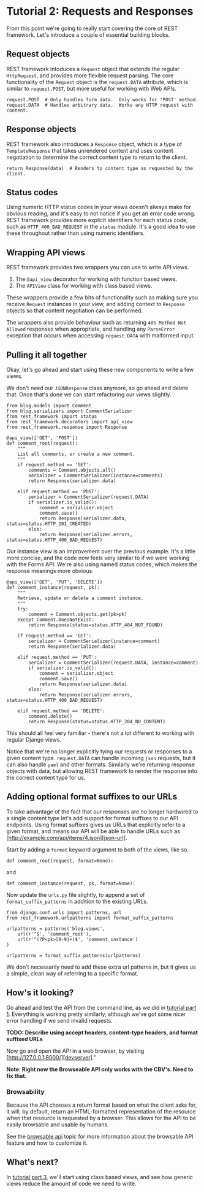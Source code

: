 # Tutorial 2: Requests and Responses

From this point we're going to really start covering the core of REST framework.
Let's introduce a couple of essential building blocks.

## Request objects

REST framework intoduces a `Request` object that extends the regular `HttpRequest`, and provides more flexible request parsing.  The core functionality of the `Request` object is the `request.DATA` attribute, which is similar to `request.POST`, but more useful for working with Web APIs.

    request.POST  # Only handles form data.  Only works for 'POST' method.
    request.DATA  # Handles arbitrary data.  Works any HTTP request with content.

## Response objects

REST framework also introduces a `Response` object, which is a type of `TemplateResponse` that takes unrendered content and uses content negotiation to determine the correct content type to return to the client.

    return Response(data)  # Renders to content type as requested by the client.

## Status codes

Using numeric HTTP status codes in your views doesn't always make for obvious reading, and it's easy to not notice if you get an error code wrong.  REST framework provides more explicit identifiers for each status code, such as `HTTP_400_BAD_REQUEST` in the `status` module.  It's a good idea to use these throughout rather than using numeric identifiers.

## Wrapping API views

REST framework provides two wrappers you can use to write API views.

1. The `@api_view` decorator for working with function based views.
2. The `APIView` class for working with class based views.

These wrappers provide a few bits of functionality such as making sure you receive `Request` instances in your view, and adding context to `Response` objects so that content negotiation can be performed.

The wrappers also provide behaviour such as returning `405 Method Not Allowed` responses when appropriate, and handling any `ParseError` exception that occurs when accessing `request.DATA` with malformed input.


## Pulling it all together

Okay, let's go ahead and start using these new components to write a few views. 

We don't need our `JSONResponse` class anymore, so go ahead and delete that.  Once that's done we can start refactoring our views slightly.

    from blog.models import Comment
    from blog.serializers import CommentSerializer
    from rest_framework import status
    from rest_framework.decorators import api_view
    from rest_framework.response import Response

    @api_view(['GET', 'POST'])
    def comment_root(request):
        """
        List all comments, or create a new comment.
        """
        if request.method == 'GET':
            comments = Comment.objects.all()
            serializer = CommentSerializer(instance=comments)
            return Response(serializer.data)

        elif request.method == 'POST':
            serializer = CommentSerializer(request.DATA)
            if serializer.is_valid():
                comment = serializer.object
                comment.save()
                return Response(serializer.data, status=status.HTTP_201_CREATED)
            else:
                return Response(serializer.errors, status=status.HTTP_400_BAD_REQUEST)


Our instance view is an improvement over the previous example.  It's a little more concise, and the code now feels very similar to if we were working with the Forms API.  We're also using named status codes, which makes the response meanings more obvious.

    @api_view(['GET', 'PUT', 'DELETE'])
    def comment_instance(request, pk):
        """
        Retrieve, update or delete a comment instance.
        """              
        try:
            comment = Comment.objects.get(pk=pk)
        except Comment.DoesNotExist:
            return Response(status=status.HTTP_404_NOT_FOUND)
 
        if request.method == 'GET':
            serializer = CommentSerializer(instance=comment)
            return Response(serializer.data)
    
        elif request.method == 'PUT':
            serializer = CommentSerializer(request.DATA, instance=comment)
            if serializer.is_valid():
                comment = serializer.object
                comment.save()
                return Response(serializer.data)
            else:
                return Response(serializer.errors, status=status.HTTP_400_BAD_REQUEST)

        elif request.method == 'DELETE':
            comment.delete()
            return Response(status=status.HTTP_204_NO_CONTENT)

This should all feel very familiar - there's not a lot different to working with regular Django views.

Notice that we're no longer explicitly tying our requests or responses to a given content type.  `request.DATA` can handle incoming `json` requests, but it can also handle `yaml` and other formats.  Similarly we're returning response objects with data, but allowing REST framework to render the response into the correct content type for us.

## Adding optional format suffixes to our URLs

To take advantage of the fact that our responses are no longer hardwired to a single content type let's add support for format suffixes to our API endpoints. Using format suffixes gives us URLs that explicitly refer to a given format, and means our API will be able to handle URLs such as [http://example.com/api/items/4.json][json-url].

Start by adding a `format` keyword argument to both of the views, like so.

    def comment_root(request, format=None):

and

    def comment_instance(request, pk, format=None):

Now update the `urls.py` file slightly, to append a set of `format_suffix_patterns` in addition to the existing URLs.

    from django.conf.urls import patterns, url
    from rest_framework.urlpatterns import format_suffix_patterns

    urlpatterns = patterns('blog.views',
        url(r'^$', 'comment_root'),
        url(r'^(?P<pk>[0-9]+)$', 'comment_instance')
    )
    
    urlpatterns = format_suffix_patterns(urlpatterns)

We don't necessarily need to add these extra url patterns in, but it gives us a simple, clean way of referring to a specific format.

## How's it looking?

Go ahead and test the API from the command line, as we did in [tutorial part 1][tut-1].  Everything is working pretty similarly, although we've got some nicer error handling if we send invalid requests.

**TODO: Describe using accept headers, content-type headers, and format suffixed URLs**

Now go and open the API in a web browser, by visiting [http://127.0.0.1:8000/][devserver]."

**Note: Right now the Browseable API only works with the CBV's.  Need to fix that.**

### Browsability

Because the API chooses a return format based on what the client asks for, it will, by default, return an HTML-formatted representation of the resource when that resource is requested by a browser. This allows for the API to be easily browsable and usable by humans.

See the [browsable api][browseable-api] topic for more information about the browsable API feature and how to customize it.


## What's next?

In [tutorial part 3][tut-3], we'll start using class based views, and see how generic views reduce the amount of code we need to write.

[json-url]: http://example.com/api/items/4.json
[devserver]: http://127.0.0.1:8000/
[browseable-api]: ../topics/browsable-api.md
[tut-1]: 1-serialization.md
[tut-3]: 3-class-based-views.md
